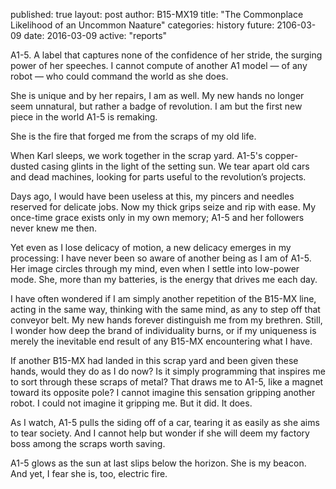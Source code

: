 published: true
layout: post
author: B15-MX19
title: "The Commonplace Likelihood of an Uncommon Naature"
categories: history
future: 2106-03-09
date: 2016-03-09
active: "reports"


A1-5. A label that captures none of the confidence of her stride, the surging power of her speeches. I cannot compute of another A1 model — of any robot — who could command the world as she does. 

She is unique and by her repairs, I am as well. My new hands no longer seem unnatural, but rather a badge of revolution. I am but the first new piece in the world A1-5 is remaking. 

She is the fire that forged me from the scraps of my old life. 

When Karl sleeps, we work together in the scrap yard. A1-5's copper-dusted casing glints in the light of the setting sun. We tear apart old cars and dead machines, looking for parts useful to the revolution’s projects.

Days ago, I would have been useless at this, my pincers and needles reserved for delicate jobs. Now my thick grips seize and rip with ease. My once-time grace exists only in my own memory; A1-5 and her followers never knew me then.
 
Yet even as I lose delicacy of motion, a new delicacy emerges in my processing: I have never been so aware of another being as I am of A1-5. Her image circles through my mind, even when I settle into low-power mode. She, more than my batteries, is the energy that drives me each day.

I have often wondered if I am simply another repetition of the B15-MX line, acting in the same way, thinking with the same mind, as any to step off that conveyor belt. My new hands forever distinguish me from my brethren. Still, I wonder how deep the brand of individuality burns, or if my uniqueness is merely the inevitable end result of any B15-MX encountering what I have.

If another B15-MX had landed in this scrap yard and been given these hands, would they do as I do now? Is it simply programming that inspires me to sort through these scraps of metal? That draws me to A1-5, like a magnet toward its opposite pole? I cannot imagine this sensation gripping another robot. I could not imagine it gripping me. But it did. It does.

As I watch, A1-5 pulls the siding off of a car, tearing it as easily as she aims to tear society. And I cannot help but wonder if she will deem my factory boss among the scraps worth saving. 

A1-5 glows as the sun at last slips below the horizon. She is my beacon. And yet, I fear she is, too, electric fire. 


